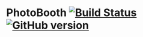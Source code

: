 # PhotoBooth [![Build Status](https://app.bitrise.io/app/adeb6e59c09b46ac/status.svg?token=ssq1TFPvjF6LslzQV0G0EQ&branch=master)](https://app.bitrise.io/app/adeb6e59c09b46ac) [![GitHub version](https://badge.fury.io/gh/VikashHart%2FPhotoBooth.svg)](https://github.com/VikashHart/PhotoBooth)
